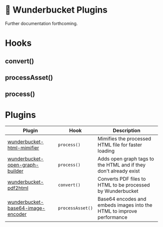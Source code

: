 # 🔌 Wunderbucket Plugins

Further documentation forthcoming.

# Hooks

## convert()

## processAsset()

## process()

# Plugins

Plugin | Hook | Description
------|--------|-----------
[wunderbucket-html-mimifier](/example-plugins/html-mimifier) | `process()` | Mimifies the processed HTML file for faster loading
[wunderbucket-open-graph-builder](/example-plugins/open-graph-builder) | `process()` | Adds open graph tags to the HTML and if they don't already exist
[wunderbucket-pdf2html](/example-plugins/pdf2html) | `convert()` | Converts PDF files to HTML to be processed by Wunderbucket
[wunderbucket-base64-image-encoder](/example-plugins/base64image-encoder) | `processAsset()` | Base64 encodes and embeds images into the HTML to improve performance